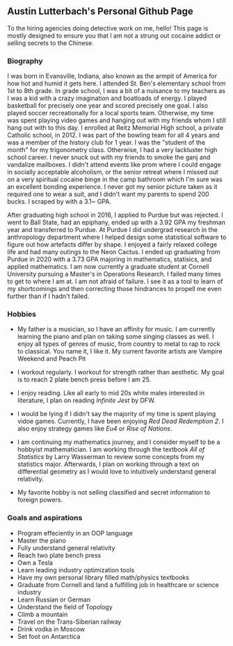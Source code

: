 ## Austin Lutterbach's Personal Github Page

To the hiring agencies doing detective work on me, hello! This page is mostly designed to ensure you that I am not a strung out cocaine addict or selling secrets to the Chinese.

### Biography
I was born in Evansville, Indiana, also known as the armpit of America for how hot and humid it gets here. I attended St. Ben's elementary school from 1st to 8th grade. In grade school, I was a bit of a nuisance to my teachers as I was a kid with a crazy imagination and boatloads of energy. I played basketball for precisely one year and scored precisely one goal. I also played soccer recreationally for a local sports team. Otherwise, my time was spent playing video games and hanging out with my friends whom I still hang out with to this day. I enrolled at Reitz Memorial High school, a private Catholic school, in 2012. I was part of the bowling team for all 4 years and was a member of the history club for 1 year. I was the "student of the month" for my trigonometry class. Otherwise, I had a very lackluster high school career. I never snuck out with my friends to smoke the ganj and vandalize mailboxes. I didn't attend events like prom where I could engage in socially acceptable alcoholism, or the senior retreat where I missed out on a very spiritual cocaine binge in the camp bathroom which I'm sure was an excellent bonding experience. I never got my senior picture taken as it required one to wear a suit, and I didn't want my parents to spend 200 bucks. I scraped by with a 3.1~ GPA. 

After graduating high school in 2016, I applied to Purdue but was rejected. I went to Ball State, had an epiphany, ended up with a 3.92 GPA my freshman year and transferred to Purdue. At Purdue I did undergrad research in the anthropology department where I helped design some statistical software to figure out how artefacts differ by shape. I enjoyed a fairly relaxed college life and had many outings to the Neon Cactus. I ended up graduating from Purdue in 2020 with a 3.73 GPA majoring in mathematics, statisics, and applied mathematics. I am now currently a graduate student at Cornell University pursuing a Master's in Operations Research. I failed many times to get to where I am at. I am not afraid of failure. I see it as a tool to learn of my shortcomings and then correcting those hindrances to propell me even further than if I hadn't failed.

### Hobbies
- My father is a musician, so I have an affinity for music. I am currently learning the piano and plan on taking some singing classes as well. I enjoy all types of genres of music, from country to metal to rap to rock to classical. You name it, I like it. My current favorite artists are Vampire Weekend and Peach Pit

- I workout regularly. I workout for strength rather than aesthetic. My goal is to reach 2 plate bench press before I am 25.

- I enjoy reading. Like all early to mid 20s white males interested in literature, I plan on reading *Infinite Jest* by DFW.

- I would be lying if I didn't say the majority of my time is spent playing vidoe games. Currently, I have been enjoying *Red Dead Redemption 2*. I also enjoy strategy games like *Eu4* or *Rise of Nations*.

- I am continuing my mathematics journey, and I consider myself to be a hobbyist mathematician. I am working through the textbook *All of Statistics* by Larry Wasserman to review some concepts from my statistics major. Afterwards, I plan on working through a text on differential geometry as I would love to intuitively understand general relativity. 

- My favorite hobby is not selling classified and secret information to foreign powers.


### Goals and aspirations
- Program effeciently in an OOP language
- Master the piano
- Fully understand general relativity 
- Reach two plate bench press
- Own a Tesla
- Learn leading industry optimization tools
- Have my own personal library filled math/physics textbooks
- Graduate from Cornell and land a fulfilling job in healthcare or science industry
- Learn Russian or German
- Understand the field of Topology
- Climb a mountain
- Travel on the Trans-Siberian railway
- Drink vodka in Moscow
- Set foot on Antarctica
